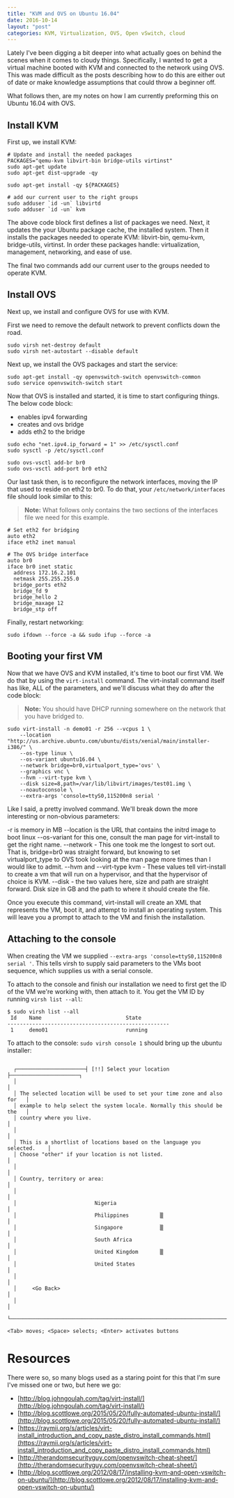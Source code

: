 ```yaml
---
title: "KVM and OVS on Ubuntu 16.04"
date: 2016-10-14
layout: "post"
categories: KVM, Virtualization, OVS, Open vSwitch, cloud
---
```


Lately I've been digging a bit deeper into what actually goes on behind the scenes when it comes to cloudy things. Specifically, I wanted to get a virtual machine booted with KVM and connected to the network using OVS. This was made difficult as the posts describing how to do this are either out of date or make knowledge assumptions that could throw a beginner off.

What follows then, are my notes on how I am currently preforming this on Ubuntu 16.04 with OVS.

## Install KVM

First up, we install KVM:

```
# Update and install the needed packages
PACKAGES="qemu-kvm libvirt-bin bridge-utils virtinst"
sudo apt-get update
sudo apt-get dist-upgrade -qy

sudo apt-get install -qy ${PACKAGES}

# add our current user to the right groups
sudo adduser `id -un` libvirtd
sudo adduser `id -un` kvm
```

The above code block first defines a list of packages we need. Next, it updates the your Ubuntu package cache, the installed system. Then it installs the packages needed to operate KVM: libvirt-bin, qemu-kvm, bridge-utils, virtinst. In order these packages handle: virtualization, management, networking, and ease of use.

The final two commands add our current user to the groups needed to operate KVM.

## Install OVS

Next up, we install and configure OVS for use with KVM.

First we need to remove the default network to prevent conflicts down the road.
```
sudo virsh net-destroy default
sudo virsh net-autostart --disable default
```

Next up, we install the OVS packages and start the service:
```
sudo apt-get install -qy openvswitch-switch openvswitch-common
sudo service openvswitch-switch start
```

Now that OVS is installed and started, it is time to start configuring things. The below code block:
- enables ipv4 forwarding
- creates and ovs bridge
- adds eth2 to the bridge

```
sudo echo "net.ipv4.ip_forward = 1" >> /etc/sysctl.conf
sudo sysctl -p /etc/sysctl.conf

sudo ovs-vsctl add-br br0
sudo ovs-vsctl add-port br0 eth2
```

Our last task then, is to reconfigure the network interfaces, moving the IP that used to reside on eth2 to br0. To do that, your ```/etc/network/interfaces``` file should look similar to this:

> **Note:** What follows only contains the two sections of the interfaces file we need for this example.

```
# Set eth2 for bridging
auto eth2
iface eth2 inet manual

# The OVS bridge interface
auto br0
iface br0 inet static
  address 172.16.2.101
  netmask 255.255.255.0
  bridge_ports eth2
  bridge_fd 9
  bridge_hello 2
  bridge_maxage 12
  bridge_stp off
```

Finally, restart networking:

```
sudo ifdown --force -a && sudo ifup --force -a
```

## Booting your first VM

Now that we have OVS and KVM installed, it's time to boot our first VM. We do that by using the ```virt-install``` command. The virt-install command itself has like, ALL of the parameters, and we'll discuss what they do after the code block:

> **Note:** You should have DHCP running somewhere on the network that you have bridged to.

```
sudo virt-install -n demo01 -r 256 --vcpus 1 \
    --location "http://us.archive.ubuntu.com/ubuntu/dists/xenial/main/installer-i386/" \
    --os-type linux \
    --os-variant ubuntu16.04 \
    --network bridge=br0,virtualport_type='ovs' \
    --graphics vnc \
    --hvm --virt-type kvm \
    --disk size=8,path=/var/lib/libvirt/images/test01.img \
    --noautoconsole \
    --extra-args 'console=ttyS0,115200n8 serial '
```

Like I said, a pretty involved command. We'll break down the more interesting or non-obvious parameters:

-r is memory in MB
--location is the URL that contains the initrd image to boot linux
--os-variant for this one, consult the man page for virt-install to get the right name.
--network - This one took me the longest to sort out. That is, bridge=br0 was straight forward, but knowing to set virtualport_type to OVS took looking at the man page more times than I would like to admit.
--hvm and --virt-type kvm - These values tell virt-install to create a vm that will run on a hypervisor, and that the hypervisor of choice is KVM.
--disk - the two values here, size and path are straight forward. Disk size in GB and the path to where it should create the file.

Once you execute this command, virt-install will create an XML that represents the VM, boot it, and attempt to install an operating system. This will leave you a prompt to attach to the VM and finish the installation.

## Attaching to the console

When creating the VM we supplied ```--extra-args 'console=ttyS0,115200n8 serial '```. This tells virsh to supply said parameters to the VMs boot sequence, which supplies us with a serial console.

To attach to the console and finish our installation we need to first get the ID of the VM we're working with, then attach to it. You get the VM ID by running ```virsh list --all```:

```
$ sudo virsh list --all
 Id    Name                           State
----------------------------------------------------
 1     demo01                         running
```

To attach to the console: ```sudo virsh console 1``` should bring up the ubuntu installer:

```

  ┌──────────────────────┤ [!!] Select your location ├──────────────────────┐
  │                                                                         │
  │ The selected location will be used to set your time zone and also for   │
  │ example to help select the system locale. Normally this should be the   │
  │ country where you live.                                                 │
  │                                                                         │
  │ This is a shortlist of locations based on the language you selected.    │
  │ Choose "other" if your location is not listed.                          │
  │                                                                         │
  │ Country, territory or area:                                             │
  │                                                                         │
  │                         Nigeria                                         │
  │                         Philippines          ▒                          │
  │                         Singapore            ▒                          │
  │                         South Africa                                    │
  │                         United Kingdom       ▒                          │
  │                         United States                                   │
  │                                                                         │
  │     <Go Back>                                                           │
  │                                                                         │
  └─────────────────────────────────────────────────────────────────────────┘

<Tab> moves; <Space> selects; <Enter> activates buttons
```


# Resources

There were so, so many blogs used as a staring point for this that I'm sure I've missed one or two, but here we go:
- [http://blog.johngoulah.com/tag/virt-install/](http://blog.johngoulah.com/tag/virt-install/)
- [http://blog.scottlowe.org/2015/05/20/fully-automated-ubuntu-install/](http://blog.scottlowe.org/2015/05/20/fully-automated-ubuntu-install/)
- [https://raymii.org/s/articles/virt-install_introduction_and_copy_paste_distro_install_commands.html](https://raymii.org/s/articles/virt-install_introduction_and_copy_paste_distro_install_commands.html)
- [http://therandomsecurityguy.com/openvswitch-cheat-sheet/](http://therandomsecurityguy.com/openvswitch-cheat-sheet/)
- [http://blog.scottlowe.org/2012/08/17/installing-kvm-and-open-vswitch-on-ubuntu/](http://blog.scottlowe.org/2012/08/17/installing-kvm-and-open-vswitch-on-ubuntu/)
